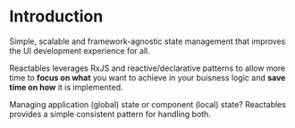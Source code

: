 # Introduction

Simple, scalable and framework-agnostic state management that improves the UI development experience for all.

Reactables leverages RxJS and reactive/declarative patterns to allow more time to **focus on what** you want to achieve in your buisness logic and **save time on how** it is implemented.

Managing application (global) state or component (local) state? Reactables provides a simple consistent pattern for handling both.
